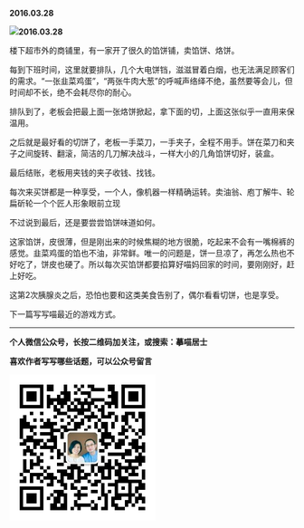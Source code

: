 **2016.03.28**

![](http://upload-images.jianshu.io/upload_images/51001-00b2190fdab683da.jpg?imageMogr2/auto-orient/strip%7CimageView2/2/w/1240)**2016.03.28**

楼下超市外的商铺里，有一家开了很久的馅饼铺，卖馅饼、烙饼。

每到下班时间，这里就要排队，几个大电饼铛，滋滋冒着白烟，也无法满足顾客们的需求。“一张韭菜鸡蛋”，“两张牛肉大葱”的呼喊声络绎不绝，虽然要等会儿，但时间却不长，绝不会耗尽你的耐心。

排队到了，老板会把最上面一张烙饼掀起，拿下面的切，上面这张似乎一直用来保温用。

之后就是最好看的切饼了，老板一手菜刀，一手夹子，全程不用手。饼在菜刀和夹子之间旋转、翻滚，简洁的几刀解决战斗，一样大小的几角馅饼切好，装盒。

最后结账，老板用夹钱的夹子收钱、找钱。

每次来买饼都是一种享受，一个人，像机器一样精确运转。卖油翁、庖丁解牛、轮扁斫轮一个个匠人形象眼前立现

不过说到最后，还是要尝尝馅饼味道如何。

这家馅饼，皮很薄，但是刚出来的时候焦糊的地方很脆，吃起来不会有一嘴棉裤的感觉。韭菜鸡蛋的馅也不油，非常鲜。唯一的问题是，饼一旦凉了，再怎么热也不好吃了，饼皮也硬了。所以每次买馅饼都要掐算好喵妈回家的时间，要刚刚好，赶上好吃。

这第2次胰腺炎之后，恐怕也要和这类美食告别了，偶尔看看切饼，也是享受。

下一篇写写喵最近的游戏方式。

***


**个人微信公众号，长按二维码加关注，或搜索：摹喵居士**

**喜欢作者写写哪些话题，可以公众号留言**

![](https://github.com/jiluofu/jiluofu.github.com/raw/master/momiaojushi/static/qrcode.jpg)